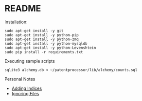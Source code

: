 README
======

Installation:

```
sudo apt-get install -y git
sudo apt-get install -y python-pip
sudo apt-get install -y python-zmq
sudo apt-get install -y python-mysqldb
sudo apt-get install -y python-Levenshtein
sudo pip install -r requirements.txt
```

Executing sample scripts

    sqlite3 alchemy.db < ~/patentprocessor/lib/alchemy/counts.sql

Personal Notes

  * [Adding Indices](http://stackoverflow.com/questions/6626810/multiple-columns-index-when-using-the-declarative-orm-extension-of-sqlalchemy)
  * [Ignoring Files](https://help.github.com/articles/ignoring-files)
